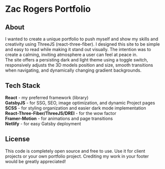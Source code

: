 # Zac Rogers Portfolio

## About
I wanted to create a unique portfolio to push myself and show my skills and creativity using ThreeJS (react-three-fiber). I designed this site to be simple and easy to read while making it stand out visually. The intention was to create a calming, inviting atmosphere a user can feel at peace in.  
The site offers a persisting dark and light theme using a toggle switch, responsively adjusts the 3D models position and size, smooth transitions when navigating, and dynamically changing gradient backgrounds.

## Tech Stack
**React** - my preferred framework (library)  
**GatsbyJS** - for SSG, SEO, image optimization, and dynamic Project pages  
**SCSS** - for styling organization and easier dark mode implementation  
**React-Three-Fiber/ThreeJS/DREI** - for the wow factor  
**Framer-Motion** - for animations and page transitions  
**Netlify** - for easy Gatsby deployment  

## License
This code is completely open source and free to use. Use it for client projects or your own portfolio project. Crediting my work in your footer would be greatly appreciated!
